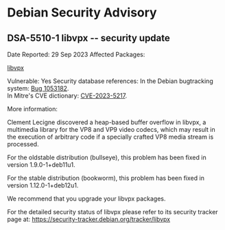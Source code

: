 
Debian Security Advisory
========================


DSA-5510-1 libvpx -- security update
------------------------------------



Date Reported:
29 Sep 2023
Affected Packages:

[libvpx](https://packages.debian.org/src:libvpx)

Vulnerable:
Yes
Security database references:
In the Debian bugtracking system: [Bug 1053182](https://bugs.debian.org/cgi-bin/bugreport.cgi?bug=1053182).  
In Mitre's CVE dictionary: [CVE-2023-5217](https://security-tracker.debian.org/tracker/CVE-2023-5217).  

More information:

Clement Lecigne discovered a heap-based buffer overflow in libvpx, a
multimedia library for the VP8 and VP9 video codecs, which may result in
the execution of arbitrary code if a specially crafted VP8 media stream
is processed.


For the oldstable distribution (bullseye), this problem has been fixed
in version 1.9.0-1+deb11u1.


For the stable distribution (bookworm), this problem has been fixed in
version 1.12.0-1+deb12u1.


We recommend that you upgrade your libvpx packages.


For the detailed security status of libvpx please refer to its security
tracker page at:
<https://security-tracker.debian.org/tracker/libvpx>





